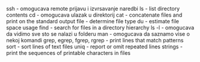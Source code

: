 ssh - omogucava remote prijavu i izvrsavanje naredbi 
ls - list directory contents
cd - omogucava ulazak u direktorij
cat - concatenate files and print on the standard output
file - determine file type 
du - estimate file space usage
find - search for files in a directory hierarchy
ls -l - omogucava da vidimo sve sto se nalazi u folderu
man - omogucava da saznamo vise o nekoj komandi
 grep, egrep, fgrep, rgrep - print lines that match patterns
sort - sort lines of text files
uniq - report or omit repeated lines
strings - print the sequences of printable characters in files
